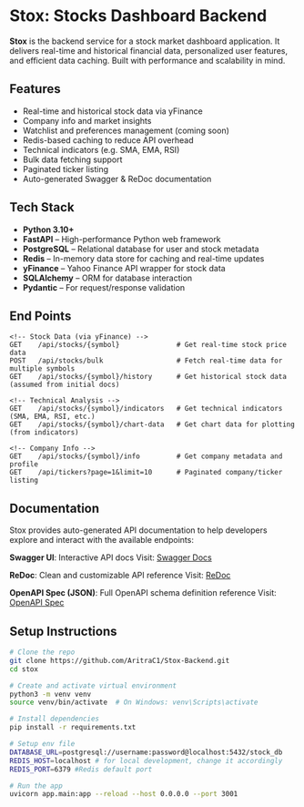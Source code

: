 # Stox: Stocks Dashboard Backend
**Stox** is the backend service for a stock market dashboard application. It delivers real-time and historical financial data, personalized user features, and efficient data caching. Built with performance and scalability in mind.

## Features

- Real-time and historical stock data via yFinance
- Company info and market insights
- Watchlist and preferences management (coming soon)
- Redis-based caching to reduce API overhead
- Technical indicators (e.g. SMA, EMA, RSI)
- Bulk data fetching support
- Paginated ticker listing
- Auto-generated Swagger & ReDoc documentation

## Tech Stack

- **Python 3.10+**
- **FastAPI** – High-performance Python web framework
- **PostgreSQL** – Relational database for user and stock metadata
- **Redis** – In-memory data store for caching and real-time updates
- **yFinance** – Yahoo Finance API wrapper for stock data
- **SQLAlchemy** – ORM for database interaction
- **Pydantic** – For request/response validation

## End Points

```http
<!-- Stock Data (via yFinance) -->
GET    /api/stocks/{symbol}              # Get real-time stock price data
POST   /api/stocks/bulk                  # Fetch real-time data for multiple symbols
GET    /api/stocks/{symbol}/history      # Get historical stock data (assumed from initial docs)

<!-- Technical Analysis -->
GET    /api/stocks/{symbol}/indicators   # Get technical indicators (SMA, EMA, RSI, etc.)
GET    /api/stocks/{symbol}/chart-data   # Get chart data for plotting (from indicators)

<!-- Company Info -->
GET    /api/stocks/{symbol}/info         # Get company metadata and profile
GET    /api/tickers?page=1&limit=10      # Paginated company/ticker listing
```

## Documentation
Stox provides auto-generated API documentation to help developers explore and interact with the available endpoints:

**Swagger UI**: Interactive API docs
Visit: [Swagger Docs]()

**ReDoc**: Clean and customizable API reference
Visit: [ReDoc]()

**OpenAPI Spec (JSON)**: Full OpenAPI schema definition reference
Visit: [OpenAPI Spec]()

## Setup Instructions
```bash
# Clone the repo
git clone https://github.com/AritraC1/Stox-Backend.git
cd stox

# Create and activate virtual environment
python3 -m venv venv
source venv/bin/activate  # On Windows: venv\Scripts\activate

# Install dependencies
pip install -r requirements.txt

# Setup env file
DATABASE_URL=postgresql://username:password@localhost:5432/stock_db
REDIS_HOST=localhost # for local development, change it accordingly
REDIS_PORT=6379 #Redis default port

# Run the app
uvicorn app.main:app --reload --host 0.0.0.0 --port 3001

```
